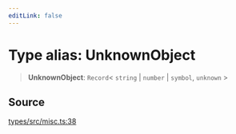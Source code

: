 ```yaml
---
editLink: false
---
```


# Type alias: UnknownObject

> **UnknownObject**: `Record`\< `string` \| `number` \| `symbol`, `unknown` \>

## Source

[types/src/misc.ts:38](https://github.com/directus/directus/blob/7789a6c53/packages/types/src/misc.ts#L38)
